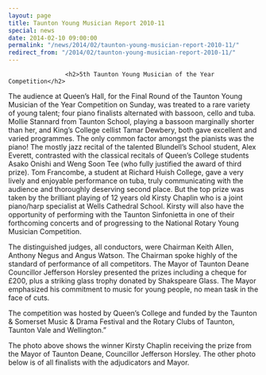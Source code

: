 ```yaml
---
layout: page
title: Taunton Young Musician Report 2010-11
special: news
date: 2014-02-10 09:00:00
permalink: "/news/2014/02/taunton-young-musician-report-2010-11/"
redirect_from: "/2014/02/taunton-young-musician-report-2010-11/"
---
```

<section>

                    
                    <h2>5th Taunton Young Musician of the Year Competition</h2>
<p>The audience at Queen’s Hall, for the Final Round of the Taunton Young Musician of the Year Competition on Sunday, was treated to a rare variety of young talent; four piano finalists alternated with bassoon, cello and tuba. Mollie Stannard from Taunton School, playing a bassoon marginally shorter than her, and King’s College cellist Tamar Dewbery, both gave excellent and varied programmes. The only common factor amongst the pianists was the piano! The mostly jazz recital of the talented Blundell’s School student, Alex Everett, contrasted with the classical recitals of Queen’s College students Asako Onishi and Weng Soon Tee (who fully justified the award of third prize). Tom Francombe, a student at Richard Huish College, gave a very lively and enjoyable performance on tuba, truly communicating with the audience and thoroughly deserving second place. But the top prize was taken by the brilliant playing of 12 years old Kirsty Chaplin who is a joint piano/harp specialist at Wells Cathedral School. Kirsty will also have the opportunity of performing with the Taunton Sinfonietta in one of their forthcoming concerts and of progressing to the National Rotary Young Musician Competition.</p>
<p>The distinguished judges, all conductors, were Chairman Keith Allen, Anthony Negus and Angus Watson. The Chairman spoke highly of the standard of performance of all competitors. The Mayor of Taunton Deane Councillor Jefferson Horsley presented the prizes including a cheque for £200, plus a striking glass trophy donated by Shakspeare Glass. The Mayor emphasized his commitment to music for young people, no mean task in the face of cuts.</p>
<p>The competition was hosted by Queen’s College and funded by the Taunton &#038; Somerset Music &#038; Drama Festival and the Rotary Clubs of Taunton, Taunton Vale and Wellington.”</p>
<p>The photo above shows the winner Kirsty Chaplin receiving the prize from the Mayor of Taunton Deane, Councillor Jefferson Horsley. The other photo below is of all finalists with the adjudicators and Mayor. </p>

                
</section>
